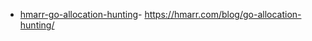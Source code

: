* [hmarr-go-allocation-hunting](hmarr-go-allocation-hunting.md)- https://hmarr.com/blog/go-allocation-hunting/